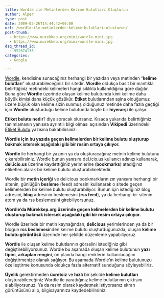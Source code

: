 ```yaml
---
title: Wordle ile Metinlerden Kelime Bulutları Oluşturun
author: Alper
type: post
date: 2009-03-26T14:44:42+00:00
url: /wordle-ile-metinlerden-kelime-bulutlari-olusturun/
post-thumb:
  - https://www.murekkep.org/mini/wordle-mini.jpg
  - https://www.murekkep.org/mini/wordle-mini.jpg
dsq_thread_id:
  - 952674133
categories:
  - Google

---
```

[Wordle][1], kendisine sunacağınız herhangi bir yazıdan veya metinden &#8220;**kelime bulutları**&#8221; oluşturabileceğiniz bir sitedir. **Wordle** oldukça basit bir mantıkla belirttiğiniz metindeki kelimeleri hangi sıklıkla kullanıldığına göre dağıtır. Buna göre **Wordle** üzerinde oluşan kelime bulutunda kimi kelime daha büyük kimisi daha küçük gözükür. **Etiket** bulutlarından aşina olduğumuz üzere büyük olan kelime sizin sunmuş olduğunuz metinde daha fazla geçtiği için **Wordle** oluşturduğu kelime bulutunda böyle bir **hiyerarşi** ile çalışır.

**Etiket bulutu nedir**? diye soracak olursanız. Kısaca yukarıda belirttiğimiz tanımlamanın yanısıra ayrıntılı bilgi olması açısından **Vikipedi** üzerindeki [Etiket Bulutu][2] yazısına bakabilirsiniz.

**Wordle için bu yazıda geçen kelimelerden bir kelime bulutu oluşturup bakmak istersek aşağıdaki gibi bir resim ortaya çıkıyor.**  
<!--more-->

**Wordle** ile herhangi bir yazının ya da oluşturacağınız metnin kelime bulutunu çıkarabilirsiniz. Wordle bunun yanısıra del.icio.us kullanıcı adınızı kullanarak, **del.icio.us** üzerine kaydettiğiniz yerimlerine (**bookmarks**) atadığınız etiketleri alarak bir kelime bulutu oluşturabilmektedir.

Wordle bir **metin içeriği** ve delicious bookmarklarınızın yanısıra herhangi bir sitenin, günlüğün **besleme** (feed) adresini kullanarak o sitede geçen kelimelerden bir kelime bulutu oluşturabiliyor. Bunun için istediğiniz blog adresini, **blog** adresinin beslemesini (**rss feed**), ya da herhangi bir sitenin atom ya da rss beslemesini girebiliyorsunuz.

**Wordle&#8217;da Mürekkep.org üzerinde geçen kelimelerden bir kelime bulutu oluşturup bakmak istersek aşağıdaki gibi bir resim ortaya çıkıyor.**

Wordle üzerinde bir metin kaynağından, **delicious** yerimlerinden ya da bir blogun **rss beslemesi**nden kelime bulutu oluşturduğunuzda, oluşan **kelime bulutu görüntüsü** üzerinde her şekilde düzenleme yapabiliyoruz. 

**Wordle** ile oluşan kelime bulutlarının görselini istediğiniz gibi değiştirebiliyorsunuz. Wordle bu aşamada oluşan kelime bulutunun **yazı tipini**, **arkaplan rengini**, ön planda hangi renklerin kullanılacağını değiştirmenize olanak sağlıyor. Bu aşamada Wordle&#8217;ın kelime bulutunuzu özelleştirme konusunda oldukça fazla alternatif sunduğunu söyleyebiliriz. 

**Üyelik** gerektirmeden **ücretsiz** ve **hızlı** bir şekilde **kelime bulutları** oluşturabileceğiniz Wordle ile yarattığınız kelime bulutlarının çıktısını alabiliyorsunuz. Ya da resim olarak kaydetmek istiyorsanız ekran görüntüsünü alıp, bilgisayarınıza kaydedebilirsiniz.

 [1]: https://www.wordle.net/
 [2]: https://tr.wikipedia.org/wiki/Etiket_Bulutu
